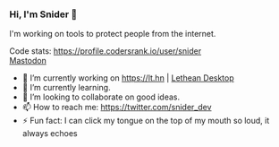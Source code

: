 ### Hi, I'm Snider 👋

I'm working on tools to protect people from the internet.

Code stats: https://profile.codersrank.io/user/snider \
<a rel="me" href="https://lt.hn/@snider">Mastodon</a>

- 🔭 I’m currently working on https://lt.hn | [Lethean Desktop](https://github.com/letheanVPN/desktop#readme)
- 🌱 I’m currently learning.
- 👯 I’m looking to collaborate on good ideas.
- 📫 How to reach me: https://twitter.com/snider_dev
- ⚡ Fun fact: I can click my tongue on the top of my mouth so loud, it always echoes
